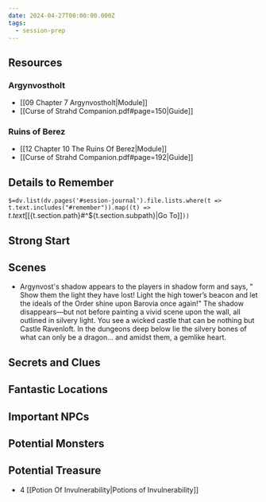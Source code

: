 ```yaml
---
date: 2024-04-27T00:00:00.000Z
tags:
  - session-prep
---
```

## Resources
### Argynvostholt 
- [[09 Chapter 7 Argynvostholt|Module]]
- [[Curse of Strahd Companion.pdf#page=150|Guide]]
### Ruins of Berez
- [[12 Chapter 10 The Ruins Of Berez|Module]]
- [[Curse of Strahd Companion.pdf#page=192|Guide]]

## Details to Remember
`$=dv.list(dv.pages('#session-journal').file.lists.where(t => t.text.includes("#remember")).map((t) => `${t.text} [[${t.section.path}#^${t.section.subpath}|Go To]]`))`

## Strong Start  


## Scenes  
- Argynvost's shadow appears to the players in shadow form and says, " Show them the light they have lost! Light the high tower’s beacon and let the ideals of the Order shine upon Barovia once again!" The shadow disappears—but not before painting a vivid scene upon the wall, all outlined in silvery light. You see a wicked castle that can be nothing but Castle Ravenloft. In the dungeons deep below lie the silvery bones of what can only be a dragon… and amidst them, a gemlike heart.

## Secrets and Clues  


## Fantastic Locations  


## Important NPCs  


## Potential Monsters  


## Potential Treasure  
- 4 [[Potion Of Invulnerability|Potions of Invulnerability]] 
